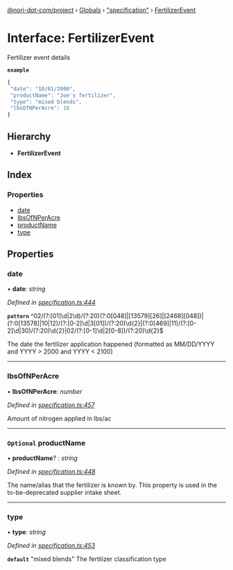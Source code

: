 [@nori-dot-com/project](../README.md) › [Globals](../globals.md) › ["specification"](../modules/_specification_.md) › [FertilizerEvent](_specification_.fertilizerevent.md)

# Interface: FertilizerEvent

Fertilizer event details

**`example`** 

```js
{
 "date": "10/01/2000",
 "productName": "Joe's fertilizer",
 "type": "mixed blends",
 "lbsOfNPerAcre": 10
}
```

## Hierarchy

* **FertilizerEvent**

## Index

### Properties

* [date](_specification_.fertilizerevent.md#date)
* [lbsOfNPerAcre](_specification_.fertilizerevent.md#lbsofnperacre)
* [productName](_specification_.fertilizerevent.md#optional-productname)
* [type](_specification_.fertilizerevent.md#type)

## Properties

###  date

• **date**: *string*

*Defined in [specification.ts:444](https://github.com/nori-dot-eco/nori-dot-com/blob/955580b/packages/project/src/specification.ts#L444)*

**`pattern`** ^02\/(?:[01]\d|2\d)\/(?:20)(?:0[048]|[13579][26]|[2468][048])|(?:0[13578]|10|12)\/(?:[0-2]\d|3[01])\/(?:20)\d{2}|(?:0[469]|11)\/(?:[0-2]\d|30)\/(?:20)\d{2}|02\/(?:[0-1]\d|2[0-8])\/(?:20)\d{2}$

The date the fertilizer application happened (formatted as MM/DD/YYYY and YYYY > 2000 and YYYY < 2100)

___

###  lbsOfNPerAcre

• **lbsOfNPerAcre**: *number*

*Defined in [specification.ts:457](https://github.com/nori-dot-eco/nori-dot-com/blob/955580b/packages/project/src/specification.ts#L457)*

Amount of nitrogen applied in lbs/ac

___

### `Optional` productName

• **productName**? : *string*

*Defined in [specification.ts:448](https://github.com/nori-dot-eco/nori-dot-com/blob/955580b/packages/project/src/specification.ts#L448)*

The name/alias that the fertilizer is known by. This property is used in the to-be-deprecated supplier intake sheet.

___

###  type

• **type**: *string*

*Defined in [specification.ts:453](https://github.com/nori-dot-eco/nori-dot-com/blob/955580b/packages/project/src/specification.ts#L453)*

**`default`** "mixed blends"
The fertilizer classification type
